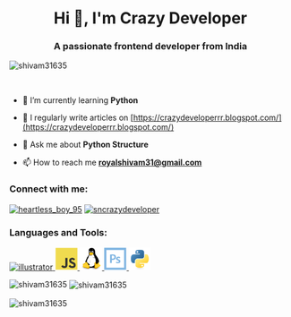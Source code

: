 <h1 align="center">Hi 👋, I'm Crazy Developer</h1>
<h3 align="center">A passionate frontend developer from India</h3>
<img align="right" alt"Coding" width="400" scr="https://graph.org/file/3cc0c65b4981bae36b15b.jpg">

<p align="left"> <img src="https://komarev.com/ghpvc/?username=shivam31635&label=Profile%20views&color=0e75b6&style=flat" alt="shivam31635" /> </p>

<p align="left"> <a href="https://twitter.com/" target="blank"><img src="https://img.shields.io/twitter/follow/?logo=twitter&style=for-the-badge" alt="" /></a> </p>

- 🌱 I’m currently learning **Python**

- 📝 I regularly write articles on [https://crazydeveloperrr.blogspot.com/](https://crazydeveloperrr.blogspot.com/)

- 💬 Ask me about **Python Structure**

- 📫 How to reach me **royalshivam31@gmail.com**

<h3 align="left">Connect with me:</h3>
<p align="left">
<a href="https://instagram.com/heartless_boy_95" target="blank"><img align="center" src="https://raw.githubusercontent.com/rahuldkjain/github-profile-readme-generator/master/src/images/icons/Social/instagram.svg" alt="heartless_boy_95" height="30" width="40" /></a>
<a href="https://www.youtube.com/c/sncrazydeveloper" target="blank"><img align="center" src="https://raw.githubusercontent.com/rahuldkjain/github-profile-readme-generator/master/src/images/icons/Social/youtube.svg" alt="sncrazydeveloper" height="30" width="40" /></a>
</p>

<h3 align="left">Languages and Tools:</h3>
<p align="left"> <a href="https://www.adobe.com/in/products/illustrator.html" target="_blank" rel="noreferrer"> <img src="https://www.vectorlogo.zone/logos/adobe_illustrator/adobe_illustrator-icon.svg" alt="illustrator" width="40" height="40"/> </a> <a href="https://developer.mozilla.org/en-US/docs/Web/JavaScript" target="_blank" rel="noreferrer"> <img src="https://raw.githubusercontent.com/devicons/devicon/master/icons/javascript/javascript-original.svg" alt="javascript" width="40" height="40"/> </a> <a href="https://www.linux.org/" target="_blank" rel="noreferrer"> <img src="https://raw.githubusercontent.com/devicons/devicon/master/icons/linux/linux-original.svg" alt="linux" width="40" height="40"/> </a> <a href="https://www.photoshop.com/en" target="_blank" rel="noreferrer"> <img src="https://raw.githubusercontent.com/devicons/devicon/master/icons/photoshop/photoshop-line.svg" alt="photoshop" width="40" height="40"/> </a> <a href="https://www.python.org" target="_blank" rel="noreferrer"> <img src="https://raw.githubusercontent.com/devicons/devicon/master/icons/python/python-original.svg" alt="python" width="40" height="40"/> </a> </p>

<p><img align="left" src="https://github-readme-stats.vercel.app/api/top-langs?username=shivam31635&show_icons=true&locale=en&layout=compact" alt="shivam31635" /></p>

<p>&nbsp;<img align="center" src="https://github-readme-stats.vercel.app/api?username=shivam31635&show_icons=true&locale=en" alt="shivam31635" /></p>

<p><img align="center" src="https://github-readme-streak-stats.herokuapp.com/?user=shivam31635&" alt="shivam31635" /></p>
